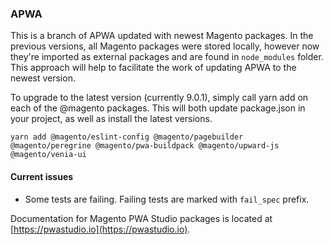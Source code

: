 
### APWA
This is a branch of APWA updated with newest Magento packages. 
In the previous versions, all Magento packages were stored locally, however now they're imported as external packages and are found in `node_modules` folder. This approach will help to facilitate the work of updating APWA to the newest version.

To upgrade to the latest version (currently 9.0.1), simply call yarn add on each of the @magento packages. This will both update package.json in your project, as well as install the latest versions.

`yarn add @magento/eslint-config @magento/pagebuilder @magento/peregrine @magento/pwa-buildpack @magento/upward-js @magento/venia-ui`


#### Current issues

- Some tests are failing. Failing tests are marked with `fail_spec` prefix.


Documentation for Magento PWA Studio packages is located at [https://pwastudio.io](https://pwastudio.io).
